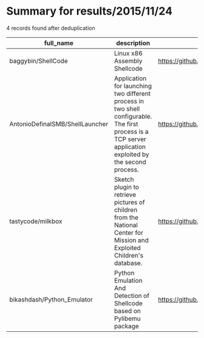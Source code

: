 
# Summary for results/2015/11/24
    
4 records found after deduplication

| full_name | description | html_url | matched_list | matched_count | pushed_at | size | stargazers_count | language | forks_count | vul_ids |
|---------------------------------|-----------------------------------------------------------------------------------------------------------------------------------------------------------|----------------------------------------------------|----------------|-----------------|---------------------------|--------|--------------------|------------|---------------|-----------|
| baggybin/ShellCode | Linux x86 Assembly Shellcode | https://github.com/baggybin/ShellCode | ['shellcode'] | 1 | 2015-11-24 12:31:00+00:00 | 161 | 0 | Assembly | 0 | [] |
| AntonioDefinaISMB/ShellLauncher | Application for launching two different process in two shell configurable. The first process is a TCP server application exploited by the second process. | https://github.com/AntonioDefinaISMB/ShellLauncher | ['exploit'] | 1 | 2015-11-24 17:35:05+00:00 | 36 | 3 | C# | 1 | [] |
| tastycode/milkbox | Sketch plugin to retrieve pictures of children from the National Center for Mission and Exploited Children's database. | https://github.com/tastycode/milkbox | ['exploit'] | 1 | 2015-11-24 03:14:46+00:00 | 1 | 0 | | 0 | [] |
| bikashdash/Python_Emulator | Python Emulation And Detection of Shellcode based on Pylibemu package | https://github.com/bikashdash/Python_Emulator | ['shellcode'] | 1 | 2015-11-24 12:20:13+00:00 | 10 | 0 | Python | 0 | [] |
